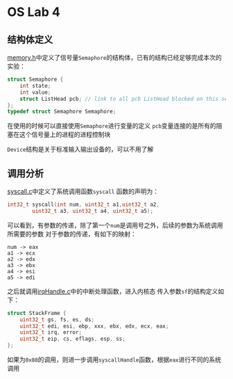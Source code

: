 # OS Lab 4

## 结构体定义

[memory.h](./kernel/include/x86/memory.h)中定义了信号量`Semaphore`的结构体，已有的结构已经足够完成本次的实验：
```c
struct Semaphore {
	int state;
	int value;
	struct ListHead pcb; // link to all pcb ListHead blocked on this semaphore
};
typedef struct Semaphore Semaphore;
```
在使用的时候可以直接使用`Semaphore`进行变量的定义
`pcb`变量连接的是所有的阻塞在这个信号量上的进程的进程控制块

`Device`结构是关于标准输入输出设备的，可以不用了解



## 调用分析

[syscall.c](./lib/syscall.c)中定义了系统调用函数`syscall`
函数的声明为：
```c
int32_t syscall(int num, uint32_t a1,uint32_t a2,
		uint32_t a3, uint32_t a4, uint32_t a5);
```
可以看到，有参数的传递，除了第一个`num`是调用号之外，后续的参数为系统调用所需要的参数
对于参数的传递，有如下的映射：
```wiki
num -> eax
a1 -> ecx
a2 -> edx
a3 -> ebx
a4 -> esi
a5 -> edi
```

之后就调用[irqHandle.c](./kernel/kernel/irqHandle.c)中的中断处理函数，进入内核态
传入参数`sf`的结构定义如下：
```c
struct StackFrame {
	uint32_t gs, fs, es, ds;
	uint32_t edi, esi, ebp, xxx, ebx, edx, ecx, eax;
	uint32_t irq, error;
	uint32_t eip, cs, eflags, esp, ss;
};
```
如果为`0x80`的调用，则进一步调用`syscallHandle`函数，根据`eax`进行不同的系统调用
